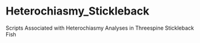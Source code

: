 # Heterochiasmy_Stickleback
Scripts Associated with Heterochiasmy Analyses in Threespine Stickleback Fish
